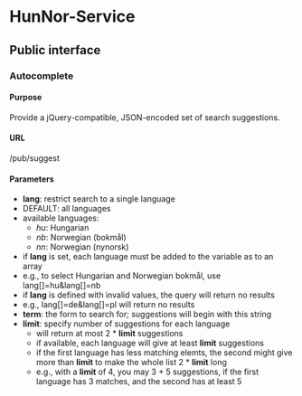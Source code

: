 # HunNor-Service

## Public interface

### Autocomplete

#### Purpose

Provide a jQuery-compatible, JSON-encoded set of search suggestions.

#### URL

/pub/suggest

#### Parameters 

-  __lang__: restrict search to a single language
  - DEFAULT: all languages
  - available languages:
    - *hu*: Hungarian
    - *nb*: Norwegian (bokmål)
    - *nn*: Norwegian (nynorsk)
  - if __lang__ is set, each language must be added to the variable as to an array
  - e.g., to select Hungarian and Norwegian bokmål, use lang[]=hu&lang[]=nb
  - if __lang__ is defined with invalid values, the query will return no results
  - e.g., lang[]=de&lang[]=pl will return no results
- __term__: the form to search for; suggestions will begin with this string
- __limit__: specify number of suggestions for each language
  - will return at most 2 * __limit__ suggestions
  - if available, each language will give at least __limit__ suggestions
  - if the first language has less matching elemts, the second might give more than __limit__ to make the whole list 2 * __limit__ long
  - e.g., with a __limit__ of 4, you may 3 + 5 suggestions, if the first language has 3 matches, and the second has at least 5

